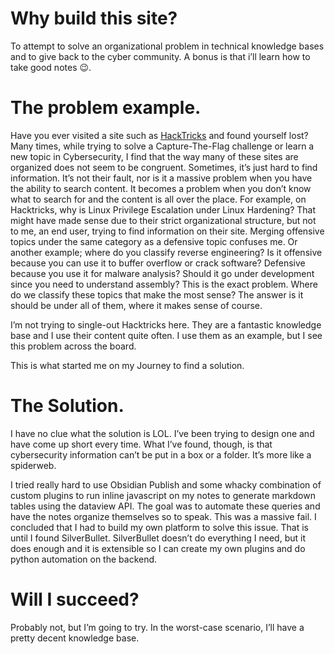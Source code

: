 # Why build this site?
To attempt to solve an organizational problem in technical knowledge bases and to give back to the cyber community. A bonus is that i’ll learn how to take good notes 😉.

# The problem example.
Have you ever visited a site such as [HackTricks](https://book.hacktricks.xyz/) and found yourself lost? Many times, while trying to solve a Capture-The-Flag challenge or learn a new topic in Cybersecurity, I find that the way many of these sites are organized does not seem to be congruent. Sometimes, it’s just hard to find information. It’s not their fault, nor is it a massive problem when you have the ability to search content. It becomes a problem when you don’t know what to search for and the content is all over the place. For example, on Hacktricks, why is Linux Privilege Escalation under Linux Hardening? That might have made sense due to their strict organizational structure, but not to me, an end user, trying to find information on their site. Merging offensive topics under the same category as a defensive topic confuses me. Or another example; where do you classify reverse engineering? Is it offensive because you can use it to buffer overflow or crack software? Defensive because you use it for malware analysis? Should it go under development since you need to understand assembly? This is the exact problem. Where do we classify these topics that make the most sense? The answer is it should be under all of them, where it makes sense of course. 

I’m not trying to single-out Hacktricks here. They are a fantastic knowledge base and I use their content quite often. I use them as an example, but I see this problem across the board. 

This is what started me on my Journey to find a solution. 

# The Solution.
I have no clue what the solution is LOL. I’ve been trying to design one and have come up short every time. What I’ve found, though, is that cybersecurity information can’t be put in a box or a folder. It’s more like a spiderweb. 

I tried really hard to use Obsidian Publish and some whacky combination of custom plugins to run inline javascript on my notes to generate markdown tables using the dataview API. The goal was to automate these queries and have the notes organize themselves so to speak. This was a massive fail. I concluded that I had to build my own platform to solve this issue. That is until I found SilverBullet. SilverBullet doesn’t do everything I need, but it does enough and it is extensible so I can create my own plugins and do python automation on the backend.

# Will I succeed? 
Probably not, but I’m going to try. In the worst-case scenario, I’ll have a pretty decent knowledge base. 
